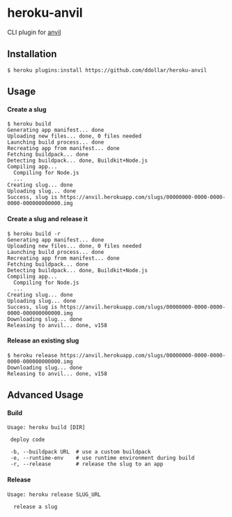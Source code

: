 # heroku-anvil

CLI plugin for [anvil](https://github.com/ddollar/anvil)

## Installation

    $ heroku plugins:install https://github.com/ddollar/heroku-anvil

## Usage

#### Create a slug

	$ heroku build
	Generating app manifest... done
	Uploading new files... done, 0 files needed
	Launching build process... done 
	Recreating app from manifest... done 
	Fetching buildpack... done 
	Detecting buildpack... done, Buildkit+Node.js 
	Compiling app... 
	  Compiling for Node.js
	  ...
	Creating slug... done 
	Uploading slug... done 
	Success, slug is https://anvil.herokuapp.com/slugs/00000000-0000-0000-0000-000000000000.img 

#### Create a slug and release it

	$ heroku build -r
	Generating app manifest... done
	Uploading new files... done, 0 files needed
	Launching build process... done 
	Recreating app from manifest... done 
	Fetching buildpack... done 
	Detecting buildpack... done, Buildkit+Node.js 
	Compiling app... 
	  Compiling for Node.js
	  ...
	Creating slug... done 
	Uploading slug... done 
	Success, slug is https://anvil.herokuapp.com/slugs/00000000-0000-0000-0000-000000000000.img 
	Downloading slug... done
	Releasing to anvil... done, v158

#### Release an existing slug

	$ heroku release https://anvil.herokuapp.com/slugs/00000000-0000-0000-0000-000000000000.img
	Downloading slug... done
	Releasing to anvil... done, v158

## Advanced Usage

#### Build

	Usage: heroku build [DIR]

	 deploy code

	 -b, --buildpack URL  # use a custom buildpack
	 -e, --runtime-env    # use runtime environment during build
	 -r, --release        # release the slug to an app
	 
#### Release

	Usage: heroku release SLUG_URL
	
	  release a slug
